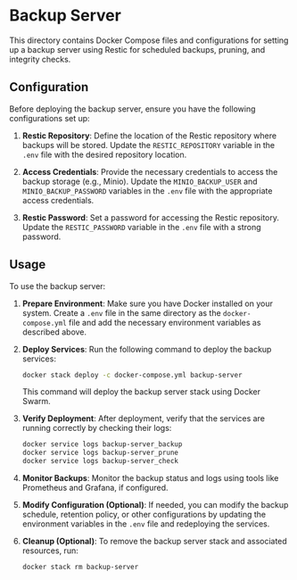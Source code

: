 # Backup Server

This directory contains Docker Compose files and configurations for setting up a backup server using Restic for scheduled backups, pruning, and integrity checks.

## Configuration

Before deploying the backup server, ensure you have the following configurations set up:

1. **Restic Repository**: Define the location of the Restic repository where backups will be stored. Update the `RESTIC_REPOSITORY` variable in the `.env` file with the desired repository location.

2. **Access Credentials**: Provide the necessary credentials to access the backup storage (e.g., Minio). Update the `MINIO_BACKUP_USER` and `MINIO_BACKUP_PASSWORD` variables in the `.env` file with the appropriate access credentials.

3. **Restic Password**: Set a password for accessing the Restic repository. Update the `RESTIC_PASSWORD` variable in the `.env` file with a strong password.

## Usage

To use the backup server:

1. **Prepare Environment**: Make sure you have Docker installed on your system. Create a `.env` file in the same directory as the `docker-compose.yml` file and add the necessary environment variables as described above.

2. **Deploy Services**: Run the following command to deploy the backup services:

   ```bash
   docker stack deploy -c docker-compose.yml backup-server
   ```

   This command will deploy the backup server stack using Docker Swarm.

3. **Verify Deployment**: After deployment, verify that the services are running correctly by checking their logs:

   ```bash
   docker service logs backup-server_backup
   docker service logs backup-server_prune
   docker service logs backup-server_check
   ```

4. **Monitor Backups**: Monitor the backup status and logs using tools like Prometheus and Grafana, if configured.

5. **Modify Configuration (Optional)**: If needed, you can modify the backup schedule, retention policy, or other configurations by updating the environment variables in the `.env` file and redeploying the services.

6. **Cleanup (Optional)**: To remove the backup server stack and associated resources, run:

   ```bash
   docker stack rm backup-server
   ```
